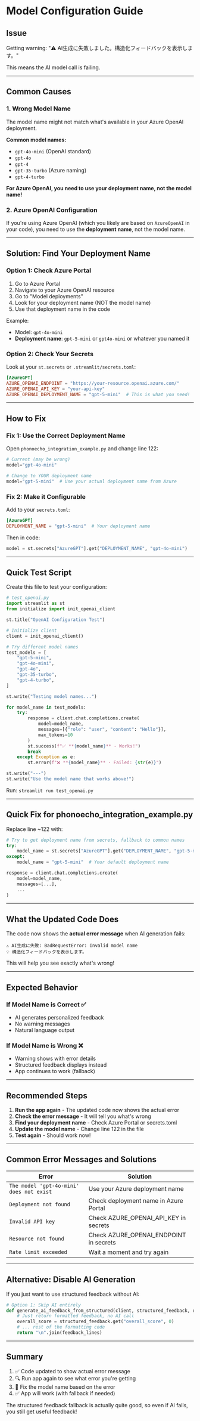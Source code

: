 # Model Configuration Guide

## Issue
Getting warning: "⚠️ AI生成に失敗しました。構造化フィードバックを表示します。"

This means the AI model call is failing.

---

## Common Causes

### 1. Wrong Model Name
The model name might not match what's available in your Azure OpenAI deployment.

**Common model names:**
- `gpt-4o-mini` (OpenAI standard)
- `gpt-4o`
- `gpt-4`
- `gpt-35-turbo` (Azure naming)
- `gpt-4-turbo`

**For Azure OpenAI, you need to use your deployment name, not the model name!**

### 2. Azure OpenAI Configuration
If you're using Azure OpenAI (which you likely are based on `AzureOpenAI` in your code), you need to use the **deployment name**, not the model name.

---

## Solution: Find Your Deployment Name

### Option 1: Check Azure Portal
1. Go to Azure Portal
2. Navigate to your Azure OpenAI resource
3. Go to "Model deployments"
4. Look for your deployment name (NOT the model name)
5. Use that deployment name in the code

Example:
- Model: `gpt-4o-mini`
- **Deployment name**: `gpt-5-mini` or `gpt4o-mini` or whatever you named it

### Option 2: Check Your Secrets
Look at your `st.secrets` or `.streamlit/secrets.toml`:

```toml
[AzureGPT]
AZURE_OPENAI_ENDPOINT = "https://your-resource.openai.azure.com/"
AZURE_OPENAI_API_KEY = "your-api-key"
AZURE_OPENAI_DEPLOYMENT_NAME = "gpt-5-mini"  # This is what you need!
```

---

## How to Fix

### Fix 1: Use the Correct Deployment Name

Open `phonoecho_integration_example.py` and change line 122:

```python
# Current (may be wrong)
model="gpt-4o-mini"

# Change to YOUR deployment name
model="gpt-5-mini"  # Use your actual deployment name from Azure
```

### Fix 2: Make it Configurable

Add to your `secrets.toml`:
```toml
[AzureGPT]
DEPLOYMENT_NAME = "gpt-5-mini"  # Your deployment name
```

Then in code:
```python
model = st.secrets["AzureGPT"].get("DEPLOYMENT_NAME", "gpt-4o-mini")
```

---

## Quick Test Script

Create this file to test your configuration:

```python
# test_openai.py
import streamlit as st
from initialize import init_openai_client

st.title("OpenAI Configuration Test")

# Initialize client
client = init_openai_client()

# Try different model names
test_models = [
    "gpt-5-mini",
    "gpt-4o-mini",
    "gpt-4o",
    "gpt-35-turbo",
    "gpt-4-turbo",
]

st.write("Testing model names...")

for model_name in test_models:
    try:
        response = client.chat.completions.create(
            model=model_name,
            messages=[{"role": "user", "content": "Hello"}],
            max_tokens=10
        )
        st.success(f"✅ **{model_name}** - Works!")
        break
    except Exception as e:
        st.error(f"❌ **{model_name}** - Failed: {str(e)}")

st.write("---")
st.write("Use the model name that works above!")
```

Run: `streamlit run test_openai.py`

---

## Quick Fix for phonoecho_integration_example.py

Replace line ~122 with:

```python
# Try to get deployment name from secrets, fallback to common names
try:
    model_name = st.secrets["AzureGPT"].get("DEPLOYMENT_NAME", "gpt-5-mini")
except:
    model_name = "gpt-5-mini"  # Your default deployment name

response = client.chat.completions.create(
    model=model_name,
    messages=[...],
    ...
)
```

---

## What the Updated Code Does

The code now shows the **actual error message** when AI generation fails:

```
⚠️ AI生成に失敗: BadRequestError: Invalid model name
💡 構造化フィードバックを表示します。
```

This will help you see exactly what's wrong!

---

## Expected Behavior

### If Model Name is Correct ✅
- AI generates personalized feedback
- No warning messages
- Natural language output

### If Model Name is Wrong ❌
- Warning shows with error details
- Structured feedback displays instead
- App continues to work (fallback)

---

## Recommended Steps

1. **Run the app again** - The updated code now shows the actual error
2. **Check the error message** - It will tell you what's wrong
3. **Find your deployment name** - Check Azure Portal or secrets.toml
4. **Update the model name** - Change line 122 in the file
5. **Test again** - Should work now!

---

## Common Error Messages and Solutions

| Error | Solution |
|-------|----------|
| `The model 'gpt-4o-mini' does not exist` | Use your Azure deployment name |
| `Deployment not found` | Check deployment name in Azure Portal |
| `Invalid API key` | Check AZURE_OPENAI_API_KEY in secrets |
| `Resource not found` | Check AZURE_OPENAI_ENDPOINT in secrets |
| `Rate limit exceeded` | Wait a moment and try again |

---

## Alternative: Disable AI Generation

If you just want to use structured feedback without AI:

```python
# Option 1: Skip AI entirely
def generate_ai_feedback_from_structured(client, structured_feedback, reference_text):
    # Just return formatted feedback, no AI call
    overall_score = structured_feedback.get("overall_score", 0)
    # ... rest of the formatting code
    return "\n".join(feedback_lines)
```

---

## Summary

1. ✅ Code updated to show actual error message
2. 🔍 Run app again to see what error you're getting
3. 🔧 Fix the model name based on the error
4. ✅ App will work (with fallback if needed)

The structured feedback fallback is actually quite good, so even if AI fails, you still get useful feedback!
